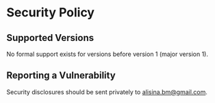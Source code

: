 # Security Policy

## Supported Versions

No formal support exists for versions before version 1 (major version 1).

## Reporting a Vulnerability

Security disclosures should be sent privately to alisina.bm@gmail.com.
